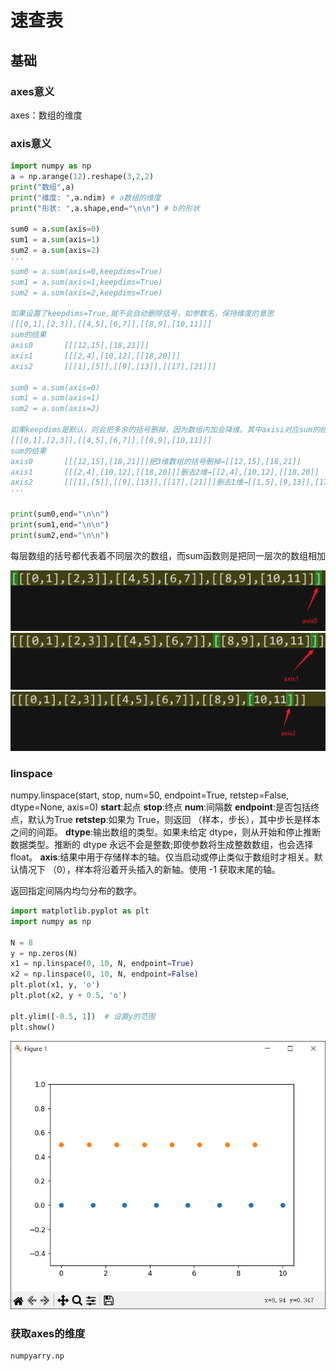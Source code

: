 # 速查表

## 基础

### axes意义

axes：数组的维度

### axis意义

~~~python
import numpy as np
a = np.arange(12).reshape(3,2,2)
print("数组",a)
print("维度: ",a.ndim) # a数组的维度
print("形状: ",a.shape,end="\n\n") # b的形状

sum0 = a.sum(axis=0)
sum1 = a.sum(axis=1)
sum2 = a.sum(axis=2)
'''
sum0 = a.sum(axis=0,keepdims=True)
sum1 = a.sum(axis=1,keepdims=True)
sum2 = a.sum(axis=2,keepdims=True)

如果设置了keepdims=True,就不会自动删除括号，如参数名，保持维度的意思
[[[0,1],[2,3]],[[4,5],[6,7]],[[8,9],[10,11]]]
sum的结果
axis0       [[[12,15],[18,21]]]
axis1       [[[2,4],[10,12],[[18,20]]]
axis2       [[[1],[5]],[[9],[13]],[[17],[21]]]

sum0 = a.sum(axis=0)
sum1 = a.sum(axis=1)
sum2 = a.sum(axis=2)

如果keepdims是默认，则会把多余的括号删掉，因为数组内加会降维。其中axisi对应sum的结果是把[数组维度-i]维数组的括号删掉，axis1则把二维数组的括号删掉.....以此类推
[[[0,1],[2,3]],[[4,5],[6,7]],[[8,9],[10,11]]]
sum的结果
axis0       [[[12,15],[18,21]]]把3维数组的括号删掉→[[12,15],[18,21]]
axis1       [[[2,4],[10,12],[[18,20]]]删去2维→[[2,4],[10,12],[[18,20]]
axis2       [[[1],[5]],[[9],[13]],[[17],[21]]]删去1维→[[1,5],[9,13]],[17,21]]
'''

print(sum0,end="\n\n")
print(sum1,end="\n\n")
print(sum2,end="\n\n")
~~~

每层数组的括号都代表着不同层次的数组，而sum函数则是把同一层次的数组相加

![1](img/axis0.png)
![1](img/axis1.png)
![1](img/axis2.png)

### linspace

numpy.linspace(start, stop, num=50, endpoint=True, retstep=False, dtype=None, axis=0)
**start**:起点
**stop**:终点
**num**:间隔数
**endpoint**:是否包括终点，默认为True
**retstep**:如果为 True，则返回 （样本，步长），其中步长是样本之间的间距。
**dtype**:输出数组的类型。如果未给定 dtype，则从开始和停止推断数据类型。推断的 dtype 永远不会是整数;即使参数将生成整数数组，也会选择 float。
**axis**:结果中用于存储样本的轴。仅当启动或停止类似于数组时才相关。默认情况下 （0），样本将沿着开头插入的新轴。使用 -1 获取末尾的轴。

返回指定间隔内均匀分布的数字。

~~~python
import matplotlib.pyplot as plt
import numpy as np

N = 8
y = np.zeros(N)
x1 = np.linspace(0, 10, N, endpoint=True)
x2 = np.linspace(0, 10, N, endpoint=False)
plt.plot(x1, y, 'o')
plt.plot(x2, y + 0.5, 'o')

plt.ylim([-0.5, 1])  # 设置y的范围
plt.show()
~~~

![1](img/linspace.png)

### 获取axes的维度

~~~python
numpyarry.np
~~~
